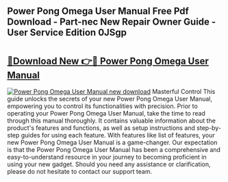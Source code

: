 ## Power Pong Omega User Manual Free Pdf Download - Part-nec New Repair Owner Guide - User Service Edition 0JSgp

# <h2><a href="http://bc36981.oget.top/?id=Power+Pong+Omega+User+Manual">🔗Download New 👉🔴 Power Pong Omega User Manual</a></h2>

[![Power Pong Omega User Manual new download](https://i.imgur.com/5g1atiW.png)](http://bc36981.oget.top/?id=Power+Pong+Omega+User+Manual)
Masterful Control This guide unlocks the secrets of your new Power Pong Omega User Manual, empowering you to control its functionalities with precision. Prior to operating your Power Pong Omega User Manual, take the time to read through this manual thoroughly. It contains valuable information about the product's features and functions, as well as setup instructions and step-by-step guides for using each feature. With features like list of features, your new Power Pong Omega User Manual is a game-changer. Our expectation is that the Power Pong Omega User Manual has been a comprehensive and easy-to-understand resource in your journey to becoming proficient in using your new gadget. Should you need any assistance or clarification, please do not hesitate to contact our support team.
